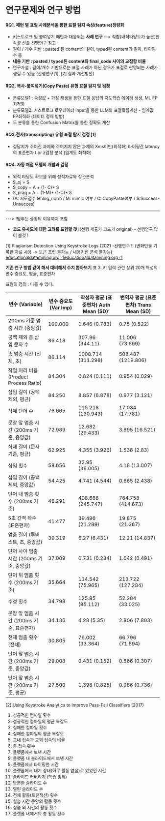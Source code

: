 
# 연구문제와 연구 방법
#### RQ1.  패턴 별 표절 사례분석을 통한  표절 탐지 속성(feature)정량화
* 키스트로크 및 붙여넣기 패턴과 대응되는 **사례 연구** --> 적합(내적타당도가 높은)한 속성 산출 선행연구 참고
* 길이 / 개수 기반 : pasted 된 content의 길이, typed된 content의 길이, 타이핑 수 등
* **내용 기반 : pasted / typed된 content와 final_code 사이의 교집합 비율**
* 연구가설 : 길이/개수 기반으로는 표절 사례가 아닌 경우가 표절로 판명되는 사례가 생길 수 있음 (선행연구[1],  [2] 결과 개선방안)
#### RQ2. 복사-붙여넣기(Copy Paste) 유형 표절 탐지 및 검정
* 분류모델1 : 속성값 + 과정 재생을 통한 표절 응답의 지도학습 데이터 생성, ML FP최적화
* 분류모델2. 키스트로크 로우데이터 input을 통한 LLM의 표절확률계산 - 임계값 FP최적화 (데이터 정제 방법)
* 두 분류를 통한 Confusion Matrix를 통한 정확도 계산
#### RQ3.전사(transcripting) 유형 표절 탐지 검정 [1]
* 정답지가 주어진 과제와 주어지지 않은 과제의 Xms미만(최적화) 타이핑간 latency의 표준편차 t or z검정 분석 (임계도 최적화) 
#### RQ4.  자동 채점 모델의 개발과 검정
* 외적 타당도 확보를 위해 성적자료와 상관분석
* S_oj = S
* S_copy = A + (1- C)* S
* S_prag = A + (1-M)* (1-C)* S
* (A: 시도점수 lenlog_norm / M: mimic 여부 /  C: CopyPaste여부 /  S:Success-Unsucces)


---
 ---> !멈추는 상황의 이유까지 포함

* **코드 유사도에 대한 고려를 포함할 것** !(선행 제출자 코드가 original) - 선행연구 많이 볼것 !

[1] Plagiarism Detection Using Keystroke Logs (2021 -선행연구 !!
(변화만을 기록한 자료 사용 -> 토큰 조립 불가능 / 내용기반 분석 불가능)
[educationaldatamining.org+1educationaldatamining.org+1](https://educationaldatamining.org/edm2024/proceedings/2024.EDM-short-papers.47/?utm_source=chatgpt.com)

**기존 연구 방법 같이 해서 대비해서 수치 뽑아보기** 
표 3. 키 입력 관련 상위 20개 특성의 변수 중요도, 평균, 표준편차

표절의 정의 : 다를 수 있다. 

| 변수 (Variable)                    | 변수 중요도 (Var Imp) | 작성자 평균 (표준편차) Auth Mean (SD)' | 번역자 평균 (표준편차) Trans Mean (SD) |
| -------------------------------- | ---------------- | ----------------------------- | ----------------------------- |
| 200ms 기준 멈춤 시간 (중앙값)             | 100.000          | 1.646 (0.783)                 | 0.75 (0.522)                  |
| 공백 제외 총 삽입 문자 수                  | 86.418           | 307.96 (344.11)               | 11.006 (73.899)               |
| 총 멈춤 시간 (전체, 초)                  | 86.114           | 1008.714 (311.298)            | 508.487 (1219.806)            |
| 작업 처리 비율 (Product Process Ratio) | 84.304           | 0.824 (0.111)                 | 0.954 (0.029)                 |
| 삽입 길이 (공백 제외, 평균)                | 84.250           | 8.857 (6.878)                 | 0.977 (3.121)                 |
| 삭제 단어 수                          | 76.665           | 115.218 (130.943)             | 17.034 (17.781)               |
| 문장 앞 멈춤 시간 (200ms 기준, 중앙값)       | 72.989           | 12.682 (29.433)               | 3.895 (16.521)                |
| 삭제 길이 (문자 기준, 평균)                | 62.925           | 4.355 (3.926)                 | 1.538 (2.83)                  |
| 삽입 횟수                            | 58.656           | 32.95 (36.005)                | 4.18 (13.007)                 |
| 삽입 길이 (공백 제외, 중앙값)               | 54.425           | 4.741 (4.544)                 | 0.665 (2.438)                 |
| 단어 내 멈춤 횟수 (200ms 기준)            | 46.291           | 408.688 (245.747)             | 764.758 (414.673)             |
| 5초 간격 타수 (표준편차)                  | 41.477           | 39.496 (21.289)               | 19.875 (21.367)               |
| 멈춤 길이 (루버스트, 초, 중앙값)             | 39.319           | 6.27 (6.431)                  | 12.21 (14.837)                |
| 단어 사이 멈춤 시간 (200ms 기준, 중앙값)      | 37.009           | 0.731 (0.284)                 | 1.042 (0.491)                 |
| 단어 뒤 멈춤 횟수 (200ms 기준)            | 35.664           | 114.542 (75.965)              | 213.722 (127.284)             |
| 수정 횟수                            | 34.798           | 125.95 (85.112)               | 52.284 (33.025)               |
| 문장 앞 멈춤 시간 (200ms 기준, 표준편차)      | 34.136           | 4.28 (5.35)                   | 2.806 (7.803)                 |
| 전체 멈춤 횟수 (전체)                    | 30.805           | 79.002 (33.364)               | 66.796 (71.594)               |
| 단어 앞 멈춤 시간 (200ms 기준, 중앙값)       | 29.008           | 0.431 (0.152)                 | 0.566 (0.307)                 |
| 단어 앞 멈춤 시간 (200ms 기준, 평균)        | 27.500           | 1.398 (0.825)                 | 0.986 (0.736)                 |
[2] Using Keystroke Analytics to Improve Pass-Fail Classifiers (2017)
1. 성공적인 컴파일 횟수
2. 성공적인 컴파일의 평균 복잡도
3. 실패한 컴파일 횟수
4. 실패한 컴파일의 평균 복잡도
5. 교내 접속과 교외 접속의 비율
6. 총 접속 횟수
7. 플랫폼에서 보낸 시간
8. 플랫폼 내 슬라이드에서 보낸 시간
9. 플랫폼에서 타이핑한 시간
10. 플랫폼에서 대기 상태(아무 활동 없음)로 있었던 시간
11. 슬라이드 커버리지 (학습 범위)
12. 방문한 슬라이드 수
13. 열린 슬라이드 수
14. 전체 활동(트랜잭션) 횟수
15. 실습 시간 동안의 활동 횟수
16. 실습 외 시간의 활동 횟수
17. 플랫폼 내에서의 총 활동 횟수
